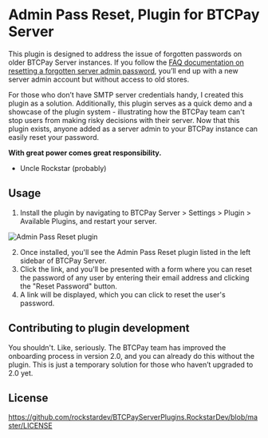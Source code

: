 ﻿# Admin Pass Reset, Plugin for BTCPay Server

This plugin is designed to address the issue of forgotten passwords on older BTCPay Server instances. If you follow the [FAQ documentation on resetting a forgotten server admin password](https://docs.btcpayserver.org/FAQ/ServerSettings/#forgot-btcpay-admin-password), you’ll end up with a new server admin account but without access to old  stores.

For those who don’t have SMTP server credentials handy, I created this plugin as a solution. Additionally, this plugin serves as a quick demo and a showcase of the plugin system - illustrating how the BTCPay team can't stop users from making risky decisions with their server. Now that this plugin exists, anyone added as a server admin to your BTCPay instance can easily reset your password.

**With great power comes great responsibility.**
- Uncle Rockstar (probably) 

## Usage

1. Install the plugin by navigating to BTCPay Server > Settings > Plugin > Available Plugins, and restart your server.

![Admin Pass Reset plugin](https://github.com/user-attachments/assets/2df211cb-04eb-4dac-97cf-5e77d3f97286)

2. Once installed, you'll see the Admin Pass Reset plugin listed in the left sidebar of BTCPay Server.
3. Click the link, and you'll be presented with a form where you can reset the password of any user by entering their email address and clicking the "Reset Password" button.
4. A link will be displayed, which you can click to reset the user's password.

## Contributing to plugin development
You shouldn't. Like, seriously. The BTCPay team has improved the onboarding process in version 2.0, and you can already do this without the plugin. This is just a temporary solution for those who haven’t upgraded to 2.0 yet.

## License
https://github.com/rockstardev/BTCPayServerPlugins.RockstarDev/blob/master/LICENSE

